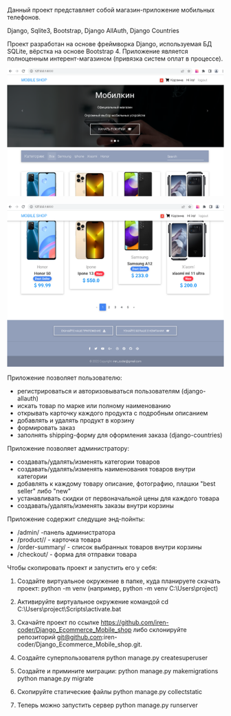 Данный проект представляет собой магазин-приложение мобильных телефонов. 

Django, Sqlite3, Bootstrap, Django AllAuth, Django Countries

Проект разработан на основе фреймворка Django, используемая БД SQLite, вёрстка на основе Bootstrap 4.
Приложение является полноценным интерент-магазином (привязка систем оплат в процессе).

![Вход на сайт](/screenshots/main.png)

![Вход на сайт](/screenshots/main2.png)

Приложение позволяет пользователю:
- регистрироваться и авторизовываться пользователям (django-allauth)
- искать товар по марке или полному наименованию
- открывать карточку каждого продукта с подробным описанием
- добавлять и удалять продукт в корзину
- формировать заказ
- заполнять shipping-форму для оформления заказа (django-countries)

Приложение позволяет администратору:
- создавать/удалять/изменять категории товаров
- создавать/удалять/изменять наименования товаров внутри категории
- добавлять к каждому товару описание, фотографию, плашки "best seller" либо "new"
- устанавливать скидки от первоначальной цены для каждого товара
- создавать/удалять/изменять заказы внутри корзины

Приложение содержит следущие энд-пойнты:
- /admin/ -панель администратора
- /product/<pk>/ - карточка товара
- /order-summary/ - список выбранных товаров внутри корзины
- /checkout/ - форма для отправки товара

Чтобы скопировать проект и запустить его у себя:

1. Создайте виртуальное окружение в папке, куда планируете скачать проект: python -m venv
(например, python -m venv C:\Users\project)

2. Активируйте виртуальное окружение командой cd C:\Users\project\Scripts\activate.bat

3. Скачайте проект по ссылке https://github.com/iren-coder/Django_Ecommerce_Mobile_shop либо склонируйте репозиторий git@github.com:iren-coder/Django_Ecommerce_Mobile_shop.git.

4. Создайте суперпользователя python manage.py createsuperuser

5. Создайте и примините миграции:
python manage.py makemigrations
python manage.py migrate

6. Скопируйте статические файлы python manage.py collectstatic

7. Теперь можно запустить сервер python manage.py runserver

